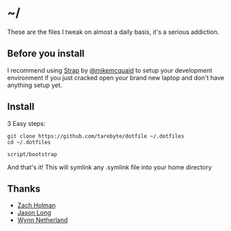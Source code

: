 # ~/

These are the files I tweak on almost a daily basis, it's a serious addiction.

## Before you install
I recommend using [Strap](https://github.com/mikemcquaid/strap) by [@mikemcquaid](https://github.com/mikemcquaid) to setup your
development environment if you just cracked open your brand new laptop and don't have anything setup yet.

## Install
3 Easy steps:

```
git clone https://github.com/tarebyte/dotfile ~/.dotfiles
cd ~/.dotfiles

script/bootstrap
```

And that's it! This will symlink any .symlink file into your home directory

## Thanks

* [Zach Holman](https://github.com/holman/dotfiles)
* [Jason Long](https://github.com/jasonlong/dotfiles)
* [Wynn Netherland](https://github.com/pengwynn/dotfiles)
